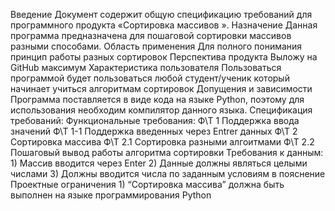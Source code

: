 Введение
	Документ содержит общую спецификацию требований для программного продукта «Сортировка массивов ».
	Назначение
	Данная программа предназначена для пошаговой сортировки массивов разными способами.
	Область применения 
	Для полного понимания принцип работы разных сортировок
	Перспектива продукта
	Выложу на GitHub максимум
	Характеристика пользователя
	Пользоваться программой будет пользоваться любой студент/ученик который начинает учиться алгоритмам сортировок 
	Допущения и зависимости
	Программа  поставляется в виде кода на языке Python, поэтому для использования необходим компилятор данного языка.
Спецификация требований:
	Функциональные требования:
	Ф\Т 1 Поддержка ввода значений
		Ф\Т  1-1 Поддержка введенных через Entrer данных
	Ф\Т  2 Cортировка массива
		Ф\Т  2.1 Сортировка разными алгоитмами
		Ф\Т  2.2 Пошаговый вывод работы алгоритма сортировки
	Требования к данным:
	1) Массив вводится через Enter
	2) Данные должны являться целыми числами 
	3) Должны вводится числа по заданным условиям в пояснение 
	Проектные ограничения
	1) “Сортировка массива” должна быть выполнен на языке программирования Python
